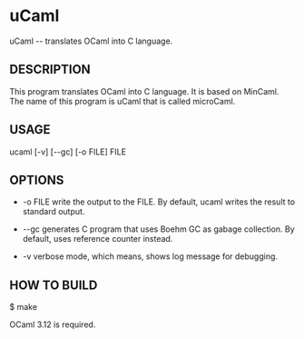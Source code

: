# uCaml

 uCaml -- translates OCaml into C language.

## DESCRIPTION

This program translates OCaml into C language. It is based on MinCaml.
The name of this program is uCaml that is called microCaml.

## USAGE

 ucaml [-v] [--gc] [-o FILE] FILE

## OPTIONS

* -o FILE
    write the output to the FILE. By default, ucaml writes the result to standard output.

* --gc
    generates C program that uses Boehm GC as gabage collection. By default, uses reference counter instead.

* -v
    verbose mode, which means, shows log message for debugging.

## HOW TO BUILD

 $ make 

 OCaml 3.12 is required.



